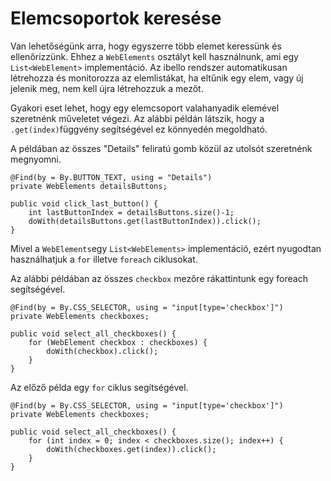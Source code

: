 # Elemcsoportok keresése

Van lehetőségünk arra, hogy egyszerre több elemet keressünk és ellenőrizzünk. Ehhez a `WebElements` osztályt kell használnunk, ami egy `List<WebElement>` implementáció.
Az ibello rendszer automatikusan létrehozza és monitorozza az elemlistákat, ha eltűnik egy elem, vagy új jelenik meg, nem kell újra létrehozzuk a mezőt.

Gyakori eset lehet, hogy egy elemcsoport valahanyadik elemével szeretnénk műveletet végezi. Az alábbi példán látszik, hogy a `.get(index)`függvény segítségével ez könnyedén megoldható.

A példában az összes "Details" feliratú gomb közül az utolsót szeretnénk megnyomni. 

```
@Find(by = By.BUTTON_TEXT, using = "Details")
private WebElements detailsButtons;

public void click_last_button() {
    int lastButtonIndex = detailsButtons.size()-1;
    doWith(detailsButtons.get(lastButtonIndex)).click();
}
```

Mivel a `WebElements`egy `List<WebElements>` implementáció, ezért nyugodtan használhatjuk a `for` illetve `foreach` ciklusokat. 

Az alábbi példában az összes `checkbox` mezőre rákattintunk egy foreach segítségével.

```
@Find(by = By.CSS_SELECTOR, using = "input[type='checkbox']")
private WebElements checkboxes;

public void select_all_checkboxes() {
    for (WebElement checkbox : checkboxes) {
        doWith(checkbox).click();
    }
}
```

Az előző példa egy `for` ciklus segítségével.

```
@Find(by = By.CSS_SELECTOR, using = "input[type='checkbox']")
private WebElements checkboxes;

public void select_all_checkboxes() {
    for (int index = 0; index < checkboxes.size(); index++) {
        doWith(checkboxes.get(index)).click();
    }
}
```